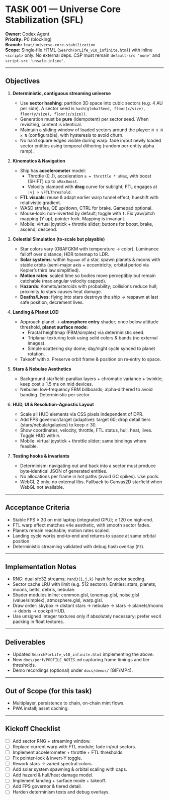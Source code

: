# TASK 001 — Universe Core Stabilization (SFL)

**Owner:** Codex Agent  
**Priority:** P0 (blocking)  
**Branch:** `feat/universe-core-stabilization`  
**Scope:** Single‑file HTML (`SearchForLife_v10_infinite.html`) with inline `<script>` only. No external deps. CSP must remain `default-src 'none'` and `script-src 'unsafe-inline'`.

---

## Objectives

1. **Deterministic, contiguous streaming universe**
   - Use **sector hashing**: partition 3D space into cubic sectors (e.g. 4 AU per side). A sector seed is `hash(globalSeed, floor(x/size), floor(y/size), floor(z/size))`.
   - Generation must be **pure** (idempotent) per sector seed. When revisiting, content is identical.
   - Maintain a sliding window of loaded sectors around the player: `N x N x N` (configurable), with hysteresis to avoid churn.
   - No hard square edges visible during warp: fade in/out newly loaded sector entities using temporal dithering (random per‑entity alpha ramp).

2. **Kinematics & Navigation**
   - Ship has **accelerometer** model:
     - Throttle (0..1), acceleration `a = throttle * aMax`, with boost (SHIFT) up to `aMaxBoost`.
     - Velocity clamped with **drag** curve for sublight; FTL engages at `|v| > vFTLThreshold`.
   - **FTL visuals**: reuse & adapt earlier warp tunnel effect; hueshift with relativistic gradient.
   - WASD strafes, QE up/down, CTRL for brake. Gamepad optional.
   - Mouse‑look: non‑inverted by default; toggle with `I`. Fix yaw/pitch mapping (Y up), pointer‑lock. Mapping is invariant.
   - Mobile: virtual joystick + throttle slider; buttons for boost, brake, ascend, descend.
3. **Celestial Simulation (to‑scale but playable)**
   - Star colors vary (OBAFGKM with temperature → color). Luminance falloff over distance; HDR tonemap to LDR.
   - **Solar systems**: within `Rspawn` of a star, spawn planets & moons with stable orbits (semi‑major axis + eccentricity; orbital period via Kepler’s third law simplified).
   - **Motion rates**: scaled time so bodies move perceptibly but remain catchable (max angular velocity capped).
   - **Hazards**: Komets/asteroids with probability; collisions reduce hull; proximity to stars causes heat damage.
   - **Deaths/Lives**: flying into stars destroys the ship → respawn at last safe position, decrement lives.

4. **Landing & Planet LOD**
   - Approach planet → **atmosphere entry** shader; once below altitude threshold, **planet surface mode**:
     - Fractal heightmap (FBM/simplex) via deterministic seed.
     - Triplanar texturing look using solid colors & bands (no external images).
     - Simple scattering sky dome; day/night cycle synced to planet rotation.
   - Takeoff with `X`. Preserve orbit frame & position on re‑entry to space.

5. **Stars & Nebulae Aesthetics**
   - Background starfield: parallax layers + chromatic variance + twinkle; keep cost ≤ 1.5 ms on mid devices.
   - Nebulae: low‑frequency FBM billboards; alpha‑dithered to avoid banding. Deterministic per sector.

6. **HUD, UI & Resolution‑Agnostic Layout**
   - Scale all HUD elements via CSS pixels independent of DPR.
   - Add FPS governor/target (adaptive): target 60; drop detail tiers (stars/nebula/galaxies) to keep ≥ 30.
   - Show coordinates, velocity, throttle, FTL status, hull, heat, lives. Toggle HUD with `H`.
   - Mobile: virtual joystick + throttle slider; same bindings where feasible.

7. **Testing hooks & invariants**
   - Determinism: navigating out and back into a sector must produce byte‑identical JSON of generated entities.
   - No allocations per frame in hot paths (avoid GC spikes). Use pools.
   - WebGL 2 only; no external libs. Fallback to Canvas2D starfield when WebGL not available.

---

## Acceptance Criteria

- Stable FPS ≥ 30 on mid laptop (integrated GPU); ≥ 120 on high‑end.
- FTL warp effect matches v4e aesthetic, with smooth sector fades.
- Planets remain reachable; motion rates scaled.
- Landing cycle works end‑to‑end and returns to space at same orbital position.
- Deterministic streaming validated with debug hash overlay (`F3`).

---

## Implementation Notes

- RNG: dual sfc32 streams; `rand3(i,j,k)` hash for sector seeding.
- Sector cache LRU with limit (e.g. 512 sectors). Entities: stars, planets, moons, belts, debris, nebulae.
- Shader modules inline: common.glsl, tonemap.glsl, noise.glsl (value/simplex), atmosphere.glsl, warp.glsl.
- Draw order: skybox → distant stars → nebulae → stars → planets/moons → debris → cockpit HUD.
- Use unsigned integer textures only if absolutely necessary; prefer vec4 packing in float textures.

---

## Deliverables

- Updated `SearchForLife_v10_infinite.html` implementing the above.
- New `docs/perf/PROFILE_NOTES.md` capturing frame timings and tier thresholds.
- Demo recordings (optional) under `docs/demos/` (GIF/MP4).

---

## Out of Scope (for this task)

- Multiplayer, persistence to chain, on‑chain mint flows.  
- PWA install; asset caching.

---

## Kickoff Checklist

- [ ] Add sector RNG + streaming window.
- [ ] Replace current warp with FTL module; fade in/out sectors.
- [ ] Implement accelerometer + throttle + FTL thresholds.
- [ ] Fix pointer‑lock & invert‑Y toggle.
- [ ] Rework stars → varied spectral colors.
- [ ] Add solar system spawning & orbital scaling with caps.
- [ ] Add hazard & hull/heat damage model.
- [ ] Implement landing + surface mode + takeoff.
- [ ] Add FPS governor & tiered detail.
- [ ] Harden determinism tests and debug overlays.
